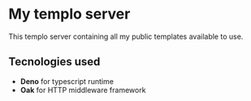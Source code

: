 # My templo server
This templo server containing all my public templates available to use.

## Tecnologies used
- **Deno** for typescript runtime
- **Oak** for HTTP middleware framework
